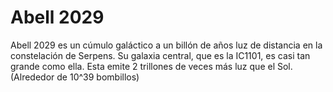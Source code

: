 # Abell 2029

Abell 2029 es un cúmulo galáctico a un billón de años luz de distancia en la
constelación de Serpens. Su galaxia central, que es la IC1101, es casi tan
grande como ella. Esta emite 2 trillones de veces más luz que el Sol. (Alrededor
de 10^39 bombillos)
